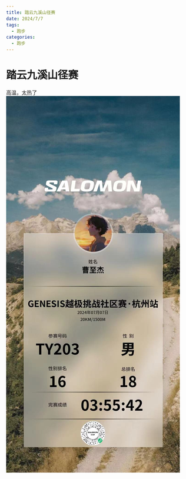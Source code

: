 ```yaml
---
title: 踏云九溪山径赛
date: 2024/7/7
tags:
  - 跑步
categories:
  - 跑步
---
```


# 踏云九溪山径赛

高温，太热了
<img src="../img/7.jpg"/>
